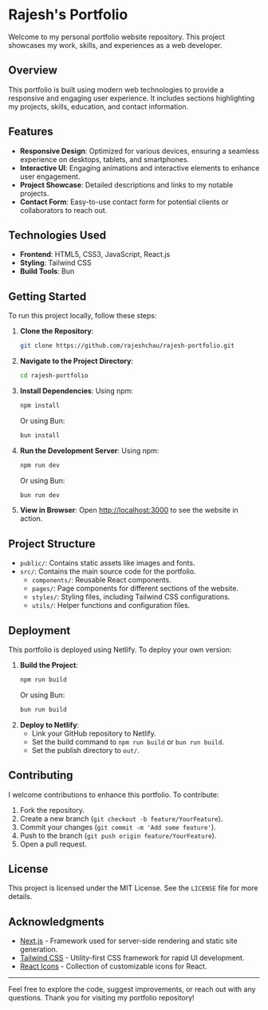 # Rajesh's Portfolio

Welcome to my personal portfolio website repository. This project showcases my work, skills, and experiences as a web developer.

## Overview

This portfolio is built using modern web technologies to provide a responsive and engaging user experience. It includes sections highlighting my projects, skills, education, and contact information.

## Features

- **Responsive Design**: Optimized for various devices, ensuring a seamless experience on desktops, tablets, and smartphones.
- **Interactive UI**: Engaging animations and interactive elements to enhance user engagement.
- **Project Showcase**: Detailed descriptions and links to my notable projects.
- **Contact Form**: Easy-to-use contact form for potential clients or collaborators to reach out.

## Technologies Used

- **Frontend**: HTML5, CSS3, JavaScript, React.js
- **Styling**: Tailwind CSS
- **Build Tools**: Bun

## Getting Started

To run this project locally, follow these steps:

1. **Clone the Repository**:
   ```bash
   git clone https://github.com/rajeshchau/rajesh-portfolio.git
   ```
2. **Navigate to the Project Directory**:
   ```bash
   cd rajesh-portfolio
   ```
3. **Install Dependencies**:
   Using npm:
   ```bash
   npm install
   ```
   Or using Bun:
   ```bash
   bun install
   ```
4. **Run the Development Server**:
   Using npm:
   ```bash
   npm run dev
   ```
   Or using Bun:
   ```bash
   bun run dev
   ```
5. **View in Browser**:
   Open [http://localhost:3000](http://localhost:3000) to see the website in action.

## Project Structure

- `public/`: Contains static assets like images and fonts.
- `src/`: Contains the main source code for the portfolio.
  - `components/`: Reusable React components.
  - `pages/`: Page components for different sections of the website.
  - `styles/`: Styling files, including Tailwind CSS configurations.
  - `utils/`: Helper functions and configuration files.

## Deployment

This portfolio is deployed using Netlify. To deploy your own version:

1. **Build the Project**:
   ```bash
   npm run build
   ```
   Or using Bun:
   ```bash
   bun run build
   ```
2. **Deploy to Netlify**:
   - Link your GitHub repository to Netlify.
   - Set the build command to `npm run build` or `bun run build`.
   - Set the publish directory to `out/`.

## Contributing

I welcome contributions to enhance this portfolio. To contribute:

1. Fork the repository.
2. Create a new branch (`git checkout -b feature/YourFeature`).
3. Commit your changes (`git commit -m 'Add some feature'`).
4. Push to the branch (`git push origin feature/YourFeature`).
5. Open a pull request.

## License

This project is licensed under the MIT License. See the `LICENSE` file for more details.

## Acknowledgments

- [Next.js](https://nextjs.org/) - Framework used for server-side rendering and static site generation.
- [Tailwind CSS](https://tailwindcss.com/) - Utility-first CSS framework for rapid UI development.
- [React Icons](https://react-icons.github.io/react-icons/) - Collection of customizable icons for React.

---

Feel free to explore the code, suggest improvements, or reach out with any questions. Thank you for visiting my portfolio repository!
